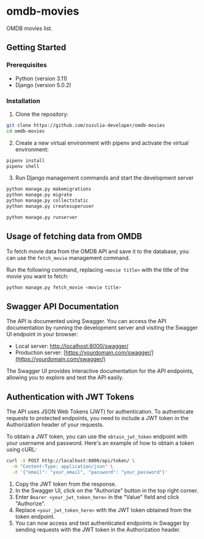 # omdb-movies

OMDB movies list.

## Getting Started

### Prerequisites

- Python (version 3.11)
- Django (version 5.0.2)

### Installation

1. Clone the repository:

```sh
git clone https://github.com/zozulia-developer/omdb-movies
cd omdb-movies
```

2. Create a new virtual environment with pipenv and activate the virtual environment:
```sh
pipenv install
pipenv shell
```

3. Run Django management commands and start the development server
```sh
python manage.py makemigrations
python manage.py migrate
python manage.py collectstatic
python manage.py createsuperuser

python manage.py runserver
```

## Usage of fetching data from OMDB

To fetch movie data from the OMDB API and save it to the database, you can use the `fetch_movie` management command.

Run the following command, replacing `<movie title>` with the title of the movie you want to fetch:

```sh
python manage.py fetch_movie <movie title>
```

## Swagger API Documentation

The API is documented using Swagger. You can access the API documentation by running the development server and visiting the Swagger UI endpoint in your browser:

- Local server: [http://localhost:8000/swagger/](http://localhost:8000/swagger/)
- Production server: [https://yourdomain.com/swagger/](https://yourdomain.com/swagger/)

The Swagger UI provides interactive documentation for the API endpoints, allowing you to explore and test the API easily.

## Authentication with JWT Tokens

The API uses JSON Web Tokens (JWT) for authentication. To authenticate requests to protected endpoints, you need to include a JWT token in the Authorization header of your requests.

To obtain a JWT token, you can use the `obtain_jwt_token` endpoint with your username and password. Here's an example of how to obtain a token using cURL:

```sh
curl -X POST http://localhost:8000/api/token/ \
  -H "Content-Type: application/json" \
  -d '{"email": "your_email", "password": "your_password"}'
```
1. Copy the JWT token from the response.
2. In the Swagger UI, click on the "Authorize" button in the top right corner.
3. Enter `Bearer <your_jwt_token_here>` in the "Value" field and click "Authorize".
4. Replace `<your_jwt_token_here>` with the JWT token obtained from the token endpoint.
5. You can now access and test authenticated endpoints in Swagger by sending requests with the JWT token in the Authorization header.
